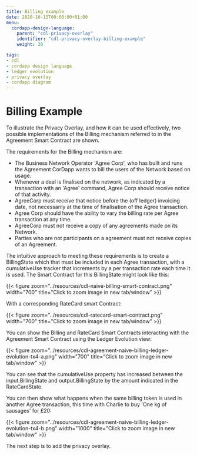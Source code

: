 ```yaml
---
title: Billing example
date: 2020-10-15T00:00:00+01:00
menu:
  cordapp-design-language:
    parent: "cdl-privacy-overlay"
    identifier: "cdl-privacy-overlay-billing-example"
    weight: 20

tags:
- cdl
- cordapp design language
- ledger evolution
- privacy overlay
- cordapp diagram
---
```


# Billing Example

To illustrate the Privacy Overlay, and how it can be used effectively, two possible implementations of the Billing mechanism referred to in the Agreement Smart Contract are shown.

The requirements for the Billing mechanism are:

* The Business Network Operator 'Agree Corp', who has built and runs the Agreement CorDapp wants to bill the users of the Network based on usage.
* Whenever a deal is finalised on the network, as indicated by a transaction with an 'Agree' command, Agree Corp should receive notice of that activity.
* AgreeCorp must receive that notice before the (off ledger) invoicing date, not necessarily at the time of finalisation of the Agree transaction.
* Agree Corp should have the ability to vary the billing rate per Agree transaction at any time.
* AgreeCorp must not receive a copy of any agreements made on its Network.
* Parties who are not participants on a agreement must not receive copies of an Agreement.

The intuitive approach to meeting these requirements is to create a BillingState which that must be included in each Agree transaction, with a cumulativeUse tracker that increments by a per transaction rate each time it is used. The Smart Contract for this BillingState might look like this:

{{< figure zoom="../resources/cdl-naive-billing-smart-contract.png" width="700" title="Click to zoom image in new tab/window" >}}

With a corresponding RateCard smart Contract:

{{< figure zoom="../resources/cdl-ratecard-smart-contract.png" width="700" title="Click to zoom image in new tab/window" >}}

You can show the Billing and RateCard Smart Contracts interacting with the Agreement Smart Contract using the Ledger Evolution view:

{{< figure zoom="../resources/cdl-agreement-naive-billing-ledger-evolution-tx4-a.png" width="700" title="Click to zoom image in new tab/window" >}}

You can see that the cumulativeUse property has increased between the input.BillingState and output.BillingState by the amount indicated in the RateCardState.

You can then show what happens when the same billing token is used in another Agree transaction, this time with Charlie to buy 'One kg of sausages' for £20:

{{< figure zoom="../resources/cdl-agreement-naive-billing-ledger-evolution-tx4-b.png" width="1000" title="Click to zoom image in new tab/window" >}}

The next step is to add the privacy overlay.
